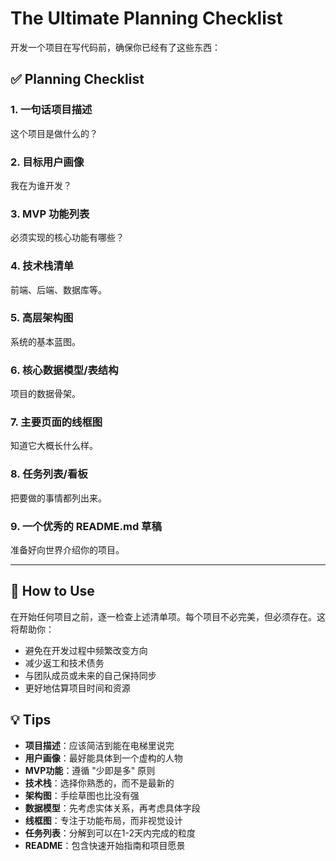 # The Ultimate Planning Checklist

开发一个项目在写代码前，确保你已经有了这些东西：
## ✅ Planning Checklist

### 1. 一句话项目描述
这个项目是做什么的？

### 2. 目标用户画像
我在为谁开发？

### 3. MVP 功能列表
必须实现的核心功能有哪些？

### 4. 技术栈清单
前端、后端、数据库等。

### 5. 高层架构图
系统的基本蓝图。

### 6. 核心数据模型/表结构
项目的数据骨架。

### 7. 主要页面的线框图
知道它大概长什么样。

### 8. 任务列表/看板
把要做的事情都列出来。

### 9. 一个优秀的 README.md 草稿
准备好向世界介绍你的项目。

---

## 📝 How to Use

在开始任何项目之前，逐一检查上述清单项。每个项目不必完美，但必须存在。这将帮助你：

- 避免在开发过程中频繁改变方向
- 减少返工和技术债务
- 与团队成员或未来的自己保持同步
- 更好地估算项目时间和资源

## 💡 Tips

- **项目描述**：应该简洁到能在电梯里说完
- **用户画像**：最好能具体到一个虚构的人物
- **MVP功能**：遵循 "少即是多" 原则
- **技术栈**：选择你熟悉的，而不是最新的
- **架构图**：手绘草图也比没有强
- **数据模型**：先考虑实体关系，再考虑具体字段
- **线框图**：专注于功能布局，而非视觉设计
- **任务列表**：分解到可以在1-2天内完成的粒度
- **README**：包含快速开始指南和项目愿景
